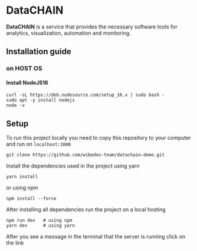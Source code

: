 # DataCHAIN

**DataCHAIN** is a service that provides the necessary software tools for analytics, visualization, automation and monitoring.

## Installation guide

### on HOST OS
#### Install NodeJS16 
```
curl -sL https://deb.nodesource.com/setup_16.x | sudo bash -
sudo apt -y install nodejs
node -v
```

## Setup

To run this project locally you need to copy this repository to your computer and run on <code>localhost:3000</code>

```
git clone https://github.com/wibedev-team/datachain-demo.git
```

Install the dependencies used in the project using yarn

```
yarn install
```

or using npm

```
npm install --force
```


After installing all dependencies run the project on a local hosting

```
npm run dev   # using npm
yarn dev      # using yarn
```

After you see a message in the terminal that the server is running click on the link
